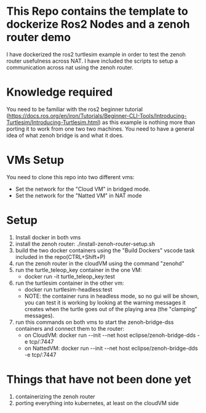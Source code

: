 # This Repo contains the template to dockerize Ros2 Nodes and a zenoh router demo
I have dockerized the ros2 turtlesim example in order to test the zenoh router usefulness across NAT.
I have included the scripts to setup a communication across nat using the zenoh router.

# Knowledge required
You need to be familiar with the ros2 beginner tutorial (https://docs.ros.org/en/iron/Tutorials/Beginner-CLI-Tools/Introducing-Turtlesim/Introducing-Turtlesim.html) as this example is nothing more than porting it to work from one two two machines.
You need to have a general idea of what zenoh bridge is and what it does.

# VMs Setup
You need to clone this repo into two different vms:
- Set the network for the "Cloud VM" in bridged mode.
- Set the network for the "Natted VM" in NAT mode

# Setup
1) Install docker in both vms
2) install the zenoh router: ./install-zenoh-router-setup.sh
3) build the two docker containers using the "Build Dockers" vscode task included in the repo(CTRL+Shift+P)
4) run the zenoh router in the cloudVM using the command "zenohd"
5) run the turtle_teleop_key container in the one VM:
    - docker run -it turtle_teleop_key:test
6) run the turtlesim container in the other vm:
    - docker run turtlesim-headless:test
    - NOTE: the container runs in headless mode, so no gui will be shown, you can test it is working by looking at the warning messages it creates when the turtle goes out of the playing area (the "clamping" messages).
7) run this commands on both vms to start the zenoh-bridge-dss containers and connect them to the router:
    - on CloudVM: docker run --init --net host eclipse/zenoh-bridge-dds -e tcp/<CLOUDVM-IP>:7447
    - on NattedVM: docker run --init --net host eclipse/zenoh-bridge-dds -e tcp/:7447


# Things that have not been done yet
1) containerizing the zenoh router
2) porting everything into kubernetes, at least on the cloudVM side
